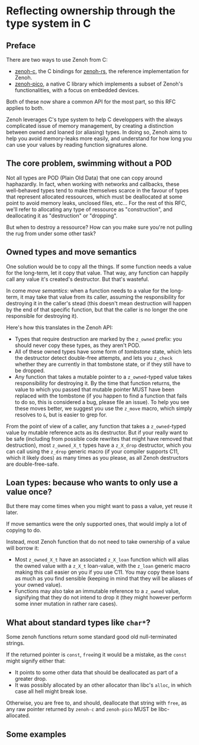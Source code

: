 # Reflecting ownership through the type system in C
## Preface
There are two ways to use Zenoh from C:
- [zenoh-c](https://github.com/eclipse-zenoh/zenoh-c), the C bindings for [zenoh-rs](https://github.com/eclipse-zenoh/zenoh), the reference implementation for Zenoh.
- [zenoh-pico](https://github.com/eclipse-zenoh/zenoh-pico), a native C library which implements a subset of Zenoh's functionalities, with a focus on embedded devices.

Both of these now share a common API for the most part, so this RFC applies to both.

Zenoh leverages C's type system to help C developpers with the always complicated issue of memory management, by creating a distinction between owned and loaned (or aliasing) types. In doing so, Zenoh aims to help you avoid memory-leaks more easily, and understand for how long you can use your values by reading function signatures alone.

## The core problem, swimming without a POD
Not all types are POD (Plain Old Data) that one can copy around haphazardly. In fact, when working with networks and callbacks, these well-behaved types tend to make themselves scarce in the favour of types that represent allocated ressources, which must be deallocated at some point to avoid memory leaks, unclosed files, etc... For the rest of this RFC, we'll refer to allocating any type of ressource as "construction", and deallocating it as "destruction" or "dropping".

But when to destroy a ressource? How can you make sure you're not pulling the rug from under some other task?

## Owned types and move semantics
One solution would be to copy all the things. If some function needs a value for the long-term, let it copy that value. That way, any function can happily call any value it's created's destructor. But that's wasteful.

In come *move semantics*: when a function needs to a value for the long-term, it may take that value from its caller, assuming the responsibility for destroying it in the caller's stead (this doesn't mean destruction will happen by the end of that specific function, but that the caller is no longer the one responsible for destroying it).

Here's how this translates in the Zenoh API:
- Types that require destruction are marked by the `z_owned` prefix: you should never copy these types, as they aren't POD.
- All of these owned types have some form of *tombstone* state, which lets the destructor detect double-free attempts, and lets you `z_check` whether they are currently in that tombstone state, or if they still have to be dropped.
- Any function that takes a mutable pointer to a `z_owned`-typed value takes responsibility for destroying it. By the time that function returns, the value to which you passed that mutable pointer MUST have been replaced with the tombstone (if you happen to find a function that fails to do so, this is considered a bug, please file an issue). To help you see these moves better, we suggest you use the `z_move` macro, which simply resolves to `&`, but is easier to grep for.

From the point of view of a caller, any function that takes a `z_owned`-typed value by mutable reference acts as its destructor. But if your really want to be safe (including from possible code rewrites that might have removed that destruction), most `z_owned_X_t` types have a `z_X_drop` destructor, which you can call using the `z_drop` generic macro (if your compiler supports C11, which it likely does) as many times as you please, as all Zenoh destructors are double-free-safe.

## Loan types: because who wants to only use a value once?
But there may come times when you might want to pass a value, yet reuse it later.

If move semantics were the only supported ones, that would imply a lot of copying to do.

Instead, most Zenoh function that do not need to take ownership of a value will borrow it:
- Most `z_owned_X_t` have an associated `z_X_loan` function which will alias the owned value with a `z_X_t` loan-value, with the `z_loan` generic macro making this call easier on you if you use C11. You may copy these loans as much as you find sensible (keeping in mind that they will be aliases of your owned value).
- Functions may also take an immutable reference to a `z_owned` value, signifying that they do not intend to drop it (they might however perform some inner mutation in rather rare cases).

## What about standard types like `char*`?
Some zenoh functions return some standard good old null-terminated strings.

If the returned pointer is `const`, `free`ing it would be a mistake, as the `const` might signify either that:
- It points to some other data that should be deallocated as part of a greater drop.
- It was possibly allocated by an other allocator than libc's `alloc`, in which case all hell might break lose.

Otherwise, you are free to, and should, deallocate that string with `free`, as any raw pointer returned by `zenoh-c` and `zenoh-pico` MUST be libc-allocated.

## Some examples
